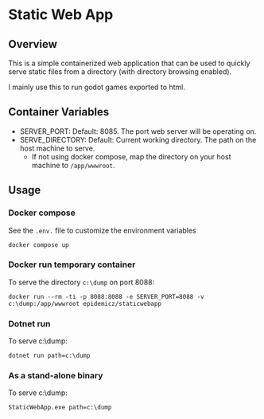 # Static Web App

## Overview
This is a simple containerized web application that can be used to quickly serve static files from a directory (with directory browsing enabled).

I mainly use this to run godot games exported to html.

## Container Variables
 - SERVER_PORT: Default: 8085. The port web server will be operating on.
 - SERVE_DIRECTORY: Default: Current working directory. The path on the host machine to serve. 
   - If not using docker compose, map the directory on your host machine to `/app/wwwroot`.

## Usage

### Docker compose
See the `.env.` file to customize the environment variables

```
docker compose up
```

### Docker run temporary container
To serve the directory `c:\dump` on port 8088:
```
docker run --rm -ti -p 8088:8088 -e SERVER_PORT=8088 -v c:\dump:/app/wwwroot epidemicz/staticwebapp
```

### Dotnet run
To serve c:\dump:
```
dotnet run path=c:\dump
```

### As a stand-alone binary
To serve c:\dump:
```
StaticWebApp.exe path=c:\dump
```

